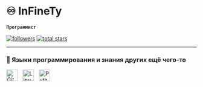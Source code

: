 # ♾️ InFineTy

**`Программист`**

   <p align="left">
      <a href="https://github.com/InFineTy888?tab=followers">
         <img alt="followers" title="Follow me on Github" src="https://custom-icon-badges.demolab.com/github/followers/InFineTy888?color=236ad3&labelColor=1155ba&style=for-the-badge&logo=person-add&label=Follow&logoColor=white"/></a>
      <a href="https://github.com/InFineTy888?tab=repositories&sort=stargazers">
         <img alt="total stars" title="Total stars on GitHub" src="https://custom-icon-badges.demolab.com/github/stars/InFineTy888?color=55960c&style=for-the-badge&labelColor=488207&logo=star"/></a>
   </p>

---

### 🧰 Языки программирования и знания других ещё чего-то

<img align="left" alt="Git" width="30px" style="padding-right:10px;" src="https://cdn.jsdelivr.net/gh/devicons/devicon/icons/git/git-original.svg" />
<img align="left" alt="Linux" width="30px" style="padding-right:10px;" src="https://cdn.jsdelivr.net/gh/devicons/devicon/icons/linux/linux-original.svg" />
<img align="left" alt="Python" width="30px" style="padding-right:10px;" src="https://cdn.jsdelivr.net/gh/devicons/devicon/icons/python/python-plain.svg" />
